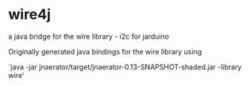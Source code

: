 # wire4j
a java bridge for the wire library - i2c for jarduino

Originally generated java bindings for the wire library using

`java -jar jnaerator/target/jnaerator-0.13-SNAPSHOT-shaded.jar -library wire'

